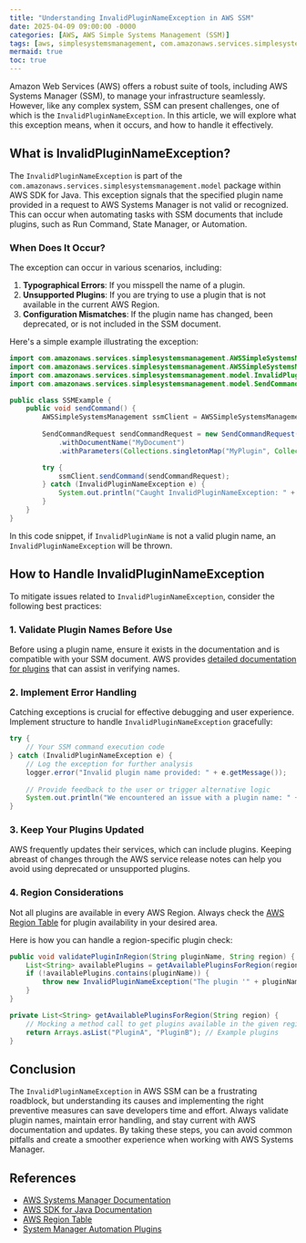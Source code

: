 ```yaml
---
title: "Understanding InvalidPluginNameException in AWS SSM"
date: 2025-04-09 09:00:00 -0000
categories: [AWS, AWS Simple Systems Management (SSM)]
tags: [aws, simplesystemsmanagement, com.amazonaws.services.simplesystemsmanagement.model]
mermaid: true
toc: true
---
```



Amazon Web Services (AWS) offers a robust suite of tools, including AWS Systems Manager (SSM), to manage your infrastructure seamlessly. However, like any complex system, SSM can present challenges, one of which is the `InvalidPluginNameException`. In this article, we will explore what this exception means, when it occurs, and how to handle it effectively.

## What is InvalidPluginNameException?

The `InvalidPluginNameException` is part of the `com.amazonaws.services.simplesystemsmanagement.model` package within AWS SDK for Java. This exception signals that the specified plugin name provided in a request to AWS Systems Manager is not valid or recognized. This can occur when automating tasks with SSM documents that include plugins, such as Run Command, State Manager, or Automation.

### When Does It Occur?

The exception can occur in various scenarios, including:

1. **Typographical Errors**: If you misspell the name of a plugin.
2. **Unsupported Plugins**: If you are trying to use a plugin that is not available in the current AWS Region.
3. **Configuration Mismatches**: If the plugin name has changed, been deprecated, or is not included in the SSM document.

Here's a simple example illustrating the exception:

```java
import com.amazonaws.services.simplesystemsmanagement.AWSSimpleSystemsManagement;
import com.amazonaws.services.simplesystemsmanagement.AWSSimpleSystemsManagementClientBuilder;
import com.amazonaws.services.simplesystemsmanagement.model.InvalidPluginNameException;
import com.amazonaws.services.simplesystemsmanagement.model.SendCommandRequest;

public class SSMExample {
    public void sendCommand() {
        AWSSimpleSystemsManagement ssmClient = AWSSimpleSystemsManagementClientBuilder.defaultClient();
        
        SendCommandRequest sendCommandRequest = new SendCommandRequest()
            .withDocumentName("MyDocument")
            .withParameters(Collections.singletonMap("MyPlugin", Collections.singletonList("InvalidPluginName")));

        try {
            ssmClient.sendCommand(sendCommandRequest);
        } catch (InvalidPluginNameException e) {
            System.out.println("Caught InvalidPluginNameException: " + e.getMessage());
        }
    }
}
```

In this code snippet, if `InvalidPluginName` is not a valid plugin name, an `InvalidPluginNameException` will be thrown.

## How to Handle InvalidPluginNameException

To mitigate issues related to `InvalidPluginNameException`, consider the following best practices:

### 1. Validate Plugin Names Before Use

Before using a plugin name, ensure it exists in the documentation and is compatible with your SSM document. AWS provides [detailed documentation for plugins](https://docs.aws.amazon.com/systems-manager/latest/userguide/sysman-automation-plugins.html) that can assist in verifying names.

### 2. Implement Error Handling

Catching exceptions is crucial for effective debugging and user experience. Implement structure to handle `InvalidPluginNameException` gracefully:

```java
try {
    // Your SSM command execution code
} catch (InvalidPluginNameException e) {
    // Log the exception for further analysis
    logger.error("Invalid plugin name provided: " + e.getMessage());
    
    // Provide feedback to the user or trigger alternative logic
    System.out.println("We encountered an issue with a plugin name: " + e.getMessage());
}
```

### 3. Keep Your Plugins Updated

AWS frequently updates their services, which can include plugins. Keeping abreast of changes through the AWS service release notes can help you avoid using deprecated or unsupported plugins.

### 4. Region Considerations

Not all plugins are available in every AWS Region. Always check the [AWS Region Table](https://aws.amazon.com/about-aws/global-infrastructure/regional-product-services/) for plugin availability in your desired area.

Here is how you can handle a region-specific plugin check:

```java
public void validatePluginInRegion(String pluginName, String region) {
    List<String> availablePlugins = getAvailablePluginsForRegion(region);
    if (!availablePlugins.contains(pluginName)) {
        throw new InvalidPluginNameException("The plugin '" + pluginName + "' is not available in region: " + region);
    }
}

private List<String> getAvailablePluginsForRegion(String region) {
    // Mocking a method call to get plugins available in the given region
    return Arrays.asList("PluginA", "PluginB"); // Example plugins
}
```

## Conclusion

The `InvalidPluginNameException` in AWS SSM can be a frustrating roadblock, but understanding its causes and implementing the right preventive measures can save developers time and effort. Always validate plugin names, maintain error handling, and stay current with AWS documentation and updates. By taking these steps, you can avoid common pitfalls and create a smoother experience when working with AWS Systems Manager.

## References

- [AWS Systems Manager Documentation](https://docs.aws.amazon.com/systems-manager/index.html)
- [AWS SDK for Java Documentation](https://docs.aws.amazon.com/sdk-for-java/latest/developer-guide/home.html)
- [AWS Region Table](https://aws.amazon.com/about-aws/global-infrastructure/regional-product-services/)
- [System Manager Automation Plugins](https://docs.aws.amazon.com/systems-manager/latest/userguide/sysman-automation-plugins.html)